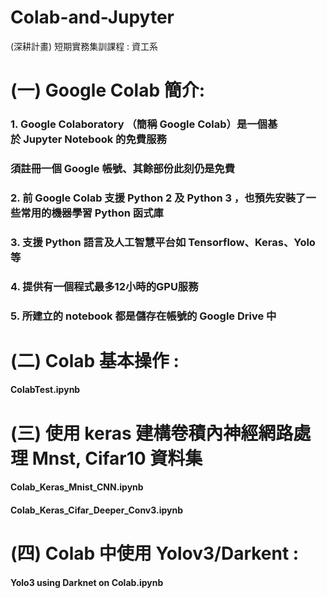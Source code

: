 # Colab-and-Jupyter
(深耕計畫) 短期實務集訓課程 :  資工系

# (一) Google Colab 簡介: 
### 1. Google Colaboratory （簡稱 Google Colab）是一個基於 Jupyter Notebook 的免費服務 <br>
### 須註冊一個 Google 帳號、其餘部份此刻仍是免費
### 2. 前 Google Colab 支援 Python 2 及 Python 3 ，也預先安裝了一些常用的機器學習 Python 函式庫 
### 3. 支援 Python 語言及人工智慧平台如 Tensorflow、Keras、Yolo等
### 4. 提供有一個程式最多12小時的GPU服務
### 5. 所建立的 notebook 都是儲存在帳號的  Google Drive 中


# (二) Colab 基本操作 :
#### ColabTest.ipynb

# (三) 使用 keras 建構卷積內神經網路處理 Mnst, Cifar10 資料集
#### Colab_Keras_Mnist_CNN.ipynb
#### Colab_Keras_Cifar_Deeper_Conv3.ipynb

# (四) Colab 中使用 Yolov3/Darkent :
#### Yolo3 using Darknet on Colab.ipynb

